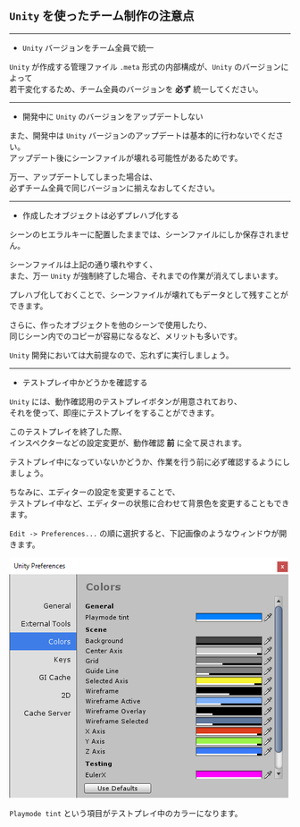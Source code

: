 
## `Unity` を使ったチーム制作の注意点

---
* `Unity` バージョンをチーム全員で統一

`Unity` が作成する管理ファイル `.meta` 形式の内部構成が、`Unity` のバージョンによって  
若干変化するため、チーム全員のバージョンを **必ず** 統一してください。

---
* 開発中に `Unity` のバージョンをアップデートしない

また、開発中は `Unity` バージョンのアップデートは基本的に行わないでください。  
アップデート後にシーンファイルが壊れる可能性があるためです。

万一、アップデートしてしまった場合は、  
必ずチーム全員で同じバージョンに揃えなおしてください。

---
* 作成したオブジェクトは必ずプレハブ化する

シーンのヒエラルキーに配置したままでは、シーンファイルにしか保存されません。

シーンファイルは上記の通り壊れやすく、  
また、万一 `Unity` が強制終了した場合、それまでの作業が消えてしまいます。

プレハブ化しておくことで、シーンファイルが壊れてもデータとして残すことができます。

さらに、作ったオブジェクトを他のシーンで使用したり、  
同じシーン内でのコピーが容易になるなど、メリットも多いです。

`Unity` 開発においては大前提なので、忘れずに実行しましょう。

---
* テストプレイ中かどうかを確認する

`Unity` には、動作確認用のテストプレイボタンが用意されており、  
それを使って、即座にテストプレイをすることができます。

このテストプレイを終了した際、  
インスペクターなどの設定変更が、動作確認 **前** に全て戻されます。

テストプレイ中になっていないかどうか、作業を行う前に必ず確認するようにしましょう。

ちなみに、エディターの設定を変更することで、  
テストプレイ中など、エディターの状態に合わせて背景色を変更することもできます。

`Edit -> Preferences...` の順に選択すると、下記画像のようなウィンドウが開きます。

![preferences][image]

[image]: https://github.com/tom10987/TEST/blob/master/ScreenShots/unity_preferences.png

`Playmode tint` という項目がテストプレイ中のカラーになります。
